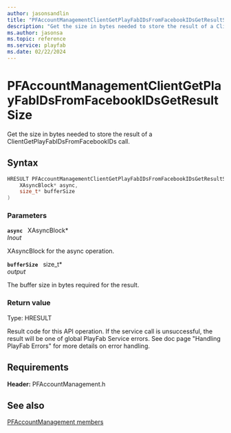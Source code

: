 ```yaml
---
author: jasonsandlin
title: "PFAccountManagementClientGetPlayFabIDsFromFacebookIDsGetResultSize"
description: "Get the size in bytes needed to store the result of a ClientGetPlayFabIDsFromFacebookIDs call."
ms.author: jasonsa
ms.topic: reference
ms.service: playfab
ms.date: 02/22/2024
---
```


# PFAccountManagementClientGetPlayFabIDsFromFacebookIDsGetResultSize  

Get the size in bytes needed to store the result of a ClientGetPlayFabIDsFromFacebookIDs call.  

## Syntax  
  
```cpp
HRESULT PFAccountManagementClientGetPlayFabIDsFromFacebookIDsGetResultSize(  
    XAsyncBlock* async,  
    size_t* bufferSize  
)  
```  
  
### Parameters  
  
**`async`** &nbsp; XAsyncBlock*  
*_Inout_*  
  
XAsyncBlock for the async operation.  
  
**`bufferSize`** &nbsp; size_t*  
*output*  
  
The buffer size in bytes required for the result.  
  
  
### Return value
Type: HRESULT
  
Result code for this API operation. If the service call is unsuccessful, the result will be one of global PlayFab Service errors. See doc page "Handling PlayFab Errors" for more details on error handling.
  
  
## Requirements  
  
**Header:** PFAccountManagement.h
  
## See also  
[PFAccountManagement members](../pfaccountmanagement_members.md)  

  
  
